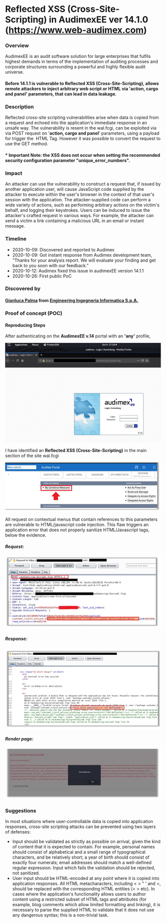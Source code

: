 
# Reflected XSS (Cross-Site-Scripting) in AudimexEE ver 14.1.0 (https://www.web-audimex.com)

### Overview

AudimexEE is an audit software solution for large enterprises that fulfils highest demands in terms of the implementation of auditing processes and corporate structures surrounding a powerful and highly flexible audit universe.

#### Before **14.1.1** is vulnerable to Reflected XSS (Cross-Site-Scripting), allows remote attackers to inject arbitrary web script or HTML via '**action, cargo and panel**' parameters, that can lead in data leakage.

### Description
Reflected cross-site scripting vulnerabilities arise when data is copied from a request and echoed into the application's immediate response in an unsafe way. The vulnerability is resent in the wal.fcgi, can be exploited via via POST request on '**action, cargo and panel**' parameters, using a payload for trigger the <IMG> HTML Tag. However it was possible to convert the request to use the GET method. 
  
#### * Important Note: the XSS does not occur when setting the recommended security configuration parameter "**unique_error_numbers**".

### Impact
An attacker can use the vulnerability to construct a request that, if issued by another application user, will cause JavaScript code supplied by the attacker to execute within the user's browser in the context of that user's session with the application.
The attacker-supplied code can perform a wide variety of actions, such as performing arbitrary actions on the victim's behalf, and logging their keystrokes.
Users can be induced to issue the attacker's crafted request in various ways. For example, the attacker can send a victim a link containing a malicious URL in an email or instant message.

### Timeline
- 2020-10-09: Discovered and reported to Audimex
- 2020-10-09: Got instant response from Audimex development team, "Thanks for your analysis report. We will evaluate your finding and get back to you soon with our feedback."
- 2020-10-12: Audimex fixed this issue in audimexEE version 14.1.1
- 2020-10-26: First public PoC

### Discovered by

#### [Gianluca Palma](https://www.linkedin.com/in/piuppi/) from [Engineering Ingegneria Informatica S.p.A.](https://www.eng.it)

### Proof of concept (POC)
#### Reproducing Steps

After authenticating on the **AudimexEE v.14** portal with an **'any'** profile,

![Screenshot](audimex.jpg)


I have identified an **Reflected XSS (Cross-Site-Scripting)** in the main section of the site wal.fcgi

![Screenshot](xss-menu.jpg)

All request on contextual menus that contain references to this parameters are vulnerable to HTML/javascript code injection.
This flaw triggers an application error that does not properly sanitize HTML/Javascript tags, below the evidence.

##### Request:

![Screenshot](xss-request.jpg)



##### Response:

![Screenshot](xss-response.jpg)

##### Render page:
![Screenshot](xss-render.jpg)


### Suggestions

In most situations where user-controllable data is copied into application responses, cross-site scripting attacks can be prevented using two layers of defenses:
- Input should be validated as strictly as possible on arrival, given the kind of content that it is expected to contain. For example, personal names should consist of alphabetical and a small range of typographical characters, and be relatively short; a year of birth should consist of exactly four numerals; email addresses should match a well-defined regular expression. Input which fails the validation should be rejected, not sanitized.
- User input should be HTML-encoded at any point where it is copied into application responses. All HTML metacharacters, including < > " ' and =, should be replaced with the corresponding HTML entities (&lt; &gt; etc).
In cases where the application's functionality allows users to author content using a restricted subset of HTML tags and attributes (for example, blog comments which allow limited formatting and linking), it is necessary to parse the supplied HTML to validate that it does not use any dangerous syntax; this is a non-trivial task.





